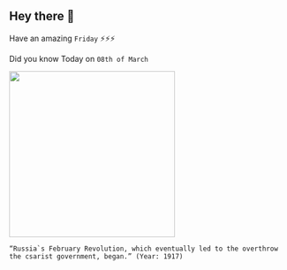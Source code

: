 ## Hey there 👋
Have an amazing `Friday` ⚡⚡⚡

Did you know Today on `08th of March`
 
 [<img src="https://assetsds.cdnedge.bluemix.net/sites/default/files/styles/very_big_1/public/feature/images/moscow_3.jpg" width="300" />](https://www.history.com/this-day-in-history/february-revolution-begins) 
 ```
“Russia`s February Revolution, which eventually led to the overthrow the csarist government, began.” (Year: 1917)
```
